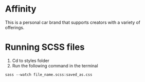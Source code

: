 # Affinity
This is a personal car brand that supports creators with a variety of offerings. 

# Running SCSS files 
1. Cd to styles folder
2. Run the following command in the terminal
```
sass --watch file_name.scss:saved_as.css
```